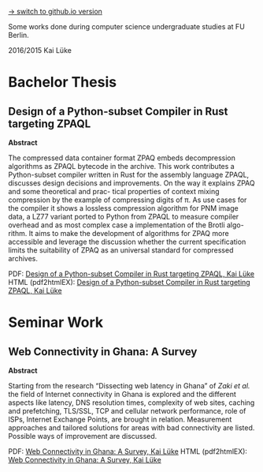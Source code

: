 [→ switch to github.io version](https://pothos.github.io/papers/)

Some works done during computer science undergraduate studies at FU Berlin.

2016/2015 Kai Lüke

# Bachelor Thesis
## Design of a Python-subset Compiler in Rust targeting ZPAQL

**Abstract**

The compressed data container format ZPAQ embeds decompression algorithms as ZPAQL bytecode in the
archive. This work contributes a Python-subset compiler written in Rust for the assembly language ZPAQL,
discusses design decisions and improvements. On the way it explains ZPAQ and some theoretical and prac-
tical properties of context mixing compression by the example of compressing digits of π. As use cases for
the compiler it shows a lossless compression algorithm for PNM image data, a LZ77 variant ported to Python
from ZPAQL to measure compiler overhead and as most complex case a implementation of the Brotli algo-
rithm. It aims to make the development of algorithms for ZPAQ more accessible and leverage the discussion
whether the current specification limits the suitability of ZPAQ as an universal standard for compressed
archives.

PDF: [Design of a Python-subset Compiler in Rust targeting ZPAQL, Kai Lüke](http://pothos.blogsport.eu/files/2016/10/bsc_thesis_zpaql_compiler.pdf)
HTML (pdf2htmlEX): [Design of a Python-subset Compiler in Rust targeting ZPAQL, Kai Lüke](https://pothos.github.io/papers/bsc_thesis_zpaql_compiler.pdf2htmlEX.html)

# Seminar Work
## Web Connectivity in Ghana: A Survey

**Abstract**

Starting from the research “Dissecting web latency in Ghana”
of *Zaki et al.* the field of Internet connectivity in Ghana is
explored and the different aspects like latency, DNS resolution times,
complexity of web sites, caching and prefetching, TLS/SSL, TCP and cellular network performance,
role of ISPs, Internet Exchange Points, are brought in relation.
Measurement approaches and tailored solutions for areas
with bad connectivity are listed. Possible ways of improvement are discussed.

PDF: [Web Connectivity in Ghana: A Survey, Kai Lüke](http://pothos.blogsport.eu/files/2015/07/web-connectivity-in-ghana-a-survey.pdf)
HTML (pdf2htmlEX): [Web Connectivity in Ghana: A Survey, Kai Lüke](https://pothos.github.io/papers/web-connectivity-in-ghana-a-survey.pdf2htmlEX.html)
